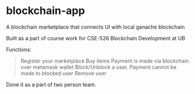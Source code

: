# blockchain-app
A blockchain marketplace that connects UI with local ganache blockchain 

Built as a part of course work for CSE-526 Blockchain Development at UB

Functions:
> Register your marketplace
> Buy items
> Payment is made via blockchain over metamask wallet
> Block/Unblock a user. Payment cannot be made to blocked user
> Remove user

Done it as a part of two person team.
